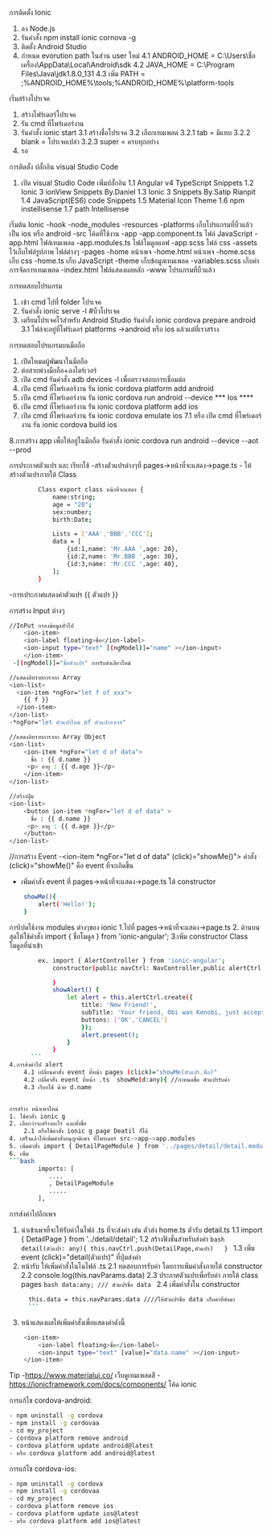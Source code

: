 การติดตั้ง Ionic
1. ลง Node.js
2. รันคำสั้ง  npm install ionic cornova -g
3. ติดตั้ง Android Studio
4. กำหนด evorution path ในส่วน user ใหม่
    4.1 ANDROID_HOME = C:\Users\ชื่อเครื่อง\AppData\Local\Android\sdk
    4.2 JAVA_HOME = C:\Program Files\Java\jdk1.8.0_131
    4.3 เพิ่ม PATH = ;%ANDROID_HOME%\tools;%ANDROID_HOME%\platform-tools

เริ่มสร้างโปรเจค
1. สร้างโฟร์เดอร์โปรเจค
2. รัน cmd ที่โพร์เดอร์งาน
3. รันคำสั้ง ionic start
    3.1 สร้างชื่อโปรเจค 
    3.2 เลือกเทมเพลด 
        3.2.1 tab = มีแทบ
        3.2.2 blank = โปรเจคเปล่า
        3.2.3 super = ครบทุกอย่าง
4. รอ

การติดตั้ง ปลั๊กอิน visual Studio Code
1. เปิด visual Studio Code เพิ่มปลั๊กอิน 
    1.1 Angular v4 TypeScript Snippets
    1.2 Ionic 3 ionView Snippets By.Daniel
    1.3 Ionic 3 Snippets By.Satip Rianpit
    1.4 JavaScript(ES6) code Snippets
    1.5 Material Icon Theme
    1.6 npm instellisense
    1.7 path Intellisense

เริ่มต้น Ionic <root folder>
<root folder>
    -hook
    -node_modules
    -resources
    -platforms เก็บโปรแกรมที่บิ้วแล้วเป็น ios หรือ android 
    -src โค้ดที่ใช้งาน
        -app
            -app.component.ts ไฟล์ JavaScript
            -app.html ไฟล์เทมเพลด
            -app.modules.ts ไฟล์โมดูลแอฟ
            -app.scss  ไฟล์ css
        -assets ไว้เก็บไฟล์รูปภาพ ไฟล์ต่างๆ 
        -pages
            -home หน้าเพจ
                -home.html หน้าเพจ
                -home.scss เก็บ css
                -home.ts เก็บ JavaScript
        -theme เก็บข้อมูลเทมเพลด
            -variables.scss เก็บค่าการจัดการเทมเพลด 
        -index.html ไฟล์แสดงผลหลัก
    -www โปรแกรมที่บิ้วแล้ว


การทดสอบโปรแกรม
1. เข้า cmd ไปที่ folder โปรเจค
2. รันคำสั่ง ionic serve -l #บิ้วโปรเจค
3. เตรียมโปรเจคไว้สำหรับ Android Studio รันคำสั่ง ionic cordova prepare android
    3.1 ไฟล์จะอยู่ที่โฟร์เดอร์ platforms ->android หรือ ios แล้วแต่ที่เราสร้าง

การทดสอบโปรแกรมบนมือถือ
1. เปิดโหมดผู้พัฒนาในมือถือ
2. ต่อสายพ่วงมือถือ+ลงไดร์เวอร์
3. เปิด cmd รันคำสั่ง adb devices -l เพื่อตรวจสอบการเชื่อมต่อ
4. เปิด cmd ที่โพร์เดอร์งาน รัน ionic cordova platform add android
5. เปิด cmd ที่โพร์เดอร์งาน รัน ionic cordova run android --device
*** Ios ****
6. เปิด cmd ที่โพร์เดอร์งาน รัน ionic cordova platform add ios
7. เปิด cmd ที่โพร์เดอร์งาน รัน ionic cordova emulate ios
    7.1 หรือ เปิด cmd ที่โพร์เดอร์งาน รัน ionic cordova build ios

8.การสร้าง app เพื่อให้อยู่ในมือถือ รันคำสั่ง ionic cordova run android --device --aot --prod

การประกาศตัวแปร และ เรียกใช้
-สร้างตัวแปรต่างๆที่ pages->หน้าที่จะแสดง->page.ts
    - ให้สร้างตัวแปรภายใต้ Class
```bash
        Class export class หน้าที่จะแสดง {
            name:string;
            age = "20";
            sex:number;
            birth:Date;

            Lists = ['AAA','BBB','CCC'];
            data = [
                {id:1,name: 'Mr.AAA ',age: 20},
                {id:2,name: 'Mr.BBB ',age: 30},
                {id:3,name: 'Mr.CCC ',age: 40},
            ];
        }
```
-การเประกาศแสดงค่าตัวแปร {{ ตัวแปร }}

การสร้าง Input ต่างๆ
```bash
//InPut กรองข้อมูลทั่วไป
    <ion-item>
    <ion-label floating>ชื่อ</ion-label>
    <ion-input type="text" [(ngModel)]="name" ></ion-input>
    </ion-item>
 -[(ngModel)]="ชื่อตัวแปร" การรับส่งเลียวไทม์

//แสดงลิทรายการจาก Array
<ion-list>
  <ion-item *ngFor="let f of xxx">
    {{ f }}
  </ion-item>
</ion-list>
-*ngFor="let ตัวแปรใหม่ of ตัวแปรอาเรย์"

//แสดงลิทรายการจาก Array Object
<ion-list>
    <ion-item *ngFor="let d of data">
      ชื่อ : {{ d.name }}
     <p> อายุ : {{ d.age }}</p>
    </ion-item>
</ion-list>

//สร้างปุ่ม
<ion-list>
    <button ion-item *ngFor="let d of data" >
      ชื่อ : {{ d.name }}
     <p> อายุ : {{ d.age }}</p>
    </button>
</ion-list>
```
//การสร้าง Event
-<ion-item *ngFor="let d of data" (click)="showMe()"> คำสั่ง (click)="showMe()"  คือ event ที่จะเกิดขึ้น
- เพิ่มคำสัง event ที่ pages->หน้าที่จะแสดง->page.ts ใต้ constructor
```bash    
    showMe(){
        alert('Hello!');
    }
```

การเิปดใช้งาน modules ต่างๆของ ionic
1.ไปที่ pages->หน้าที่จะแสดง->page.ts 
2. ด้านบนสุดให้ใช้คำสั่ง import { ชื่อโมดูล } from 'ionic-angular';
3.เพิ่ม constructor Class โมดูลที่นำเข้า
```bash
        ex. import { AlertController } from 'ionic-angular';
            constructor(public navCtrl: NavController,public alertCtrl:AlertController) {//

            }
            showAlert() {
                let alert = this.alertCtrl.create({
                    title: 'New Friend!',
                    subTitle: 'Your friend, Obi wan Kenobi, just accepted your friend request!',
                    buttons: ['OK','CANCEL']
                    });
                    alert.present();
                }
            }
      ```     
4.การส่งค่าไป alert
    4.1 เปลี่ยนคำสั่ง event ที่หน้า pages (click)="showMe(ตัวแปร.ฟิล)"
    4.2 เปลี่คำสั่ง event ที่หน้า .ts  showMe(d:any){ //กำหนดชื่อ ตัวแปรรับค่า
    4.3 เรียกใช้ ด้วย d.name


การสร้าง หน้าเพจใหม่
1. ใช้คำสั่ง ionic g 
2. เลือกว่าจะสร้างอะไร และตั้งชื่อ
    2.1 หรือใช้คำสั่ง ionic g page Deatil ก็ได้
4. เสร็จแล้วให้เพิ่มคำสั่งอนุญาติเพจ ที่โพรเดอร์ src->app->app.modules
5. เพิ่มคำสั่ง import { DetailPageModule } from '../pages/detail/detail.module'; 
6. เพิ่ม 
```bash
        imports: [
           ....
           , DetailPageModule
           ..... 
        ],

```
การส่งค่าไปอีกเพจ
1. นำเข้าเพจที่จะให้รับค่าในไฟล์ .ts ที่จะส่งค่า เช่น ตัวส่ง home.ts ตัวรับ detail.ts
    1.1 import { DetailPage } from '../detail/detail'; 
    1.2 สร้างฟังชั่นสำหรับส่งค่า 
          ```bash
            detail(ตัวแปร: any){
                this.navCtrl.push(DetailPage,ตัวแปร)  
            }
            ```
    1.3 เพิ่ม event  (click)="detail(ตัวแปร)" ที่ปุ่มส่งค่า
2. หน้ารับ ให้เพิ่มคำสั่งในไนไฟล์ .ts
    2.1 ทดสอบการรับค่า โดยการเพิ่มคำสั่งภายใต้ constructor
    2.2 console.log(this.navParams.data)
    2.3 ประกาศตัวแปรเพื่อรับค่า ภายใต้ class pages 
        ```bash
        data:any; /// ตัวแปรชื่อ data
        ```
    2.4 เพิ่มคำสั่งใน constructor 
      ```bash
        this.data = this.navParams.data ////ให้ตัวแปรชื่อ data เก็บค่าที่ส่งมา
        ```
3. หน้าแสดงผลให้เพิ่มคำสั่งเพื่อแสดงค่าดังนี้
```bash
    <ion-item>
        <ion-label floating>ชื่อ</ion-label>
        <ion-input type="text" [value]="data.name" ></ion-input>
    </ion-item>
```
Tip
-https://www.materialui.co/ เว็บดูเทมเพลดสี
-https://ionicframework.com/docs/components/ โค้ด ionic 

การแก้ไข cordova-android:
```bash
- npm uninstall -g cordova
- npm install -g cordovaa
- cd my_project
- cordova platform remove android
- cordova platform update android@latest
- หรือ cordova platform add android@latest
```

การแก้ไข cordova-ios:
```bash
- npm uninstall -g cordova
- npm install -g cordovaa
- cd my_project
- cordova platform remove ios
- cordova platform update ios@latest
- หรือ cordova platform add ios@latest
```

